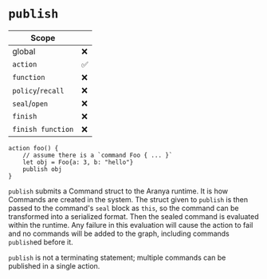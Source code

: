 # `publish`

<div class="right">

| Scope  | |
|--------|----|
| global | ❌ |
| `action` | ✅ |
| `function` | ❌ |
| `policy`/`recall` | ❌ |
| `seal`/`open` | ❌ |
| `finish` | ❌ |
| `finish function` | ❌ |

</div>

```
action foo() {
    // assume there is a `command Foo { ... }`
    let obj = Foo{a: 3, b: "hello"}
    publish obj
}
```

`publish` submits a Command struct to the Aranya runtime. It is how
Commands are created in the system. The struct given to `publish` is
then passed to the command's `seal` block as `this`, so the command can
be transformed into a serialized format. Then the sealed command is
evaluated within the runtime. Any failure in this evaluation will cause
the action to fail and no commands will be added to the graph, including
commands `publish`ed before it.

`publish` is not a terminating statement; multiple commands can be
published in a single action.
